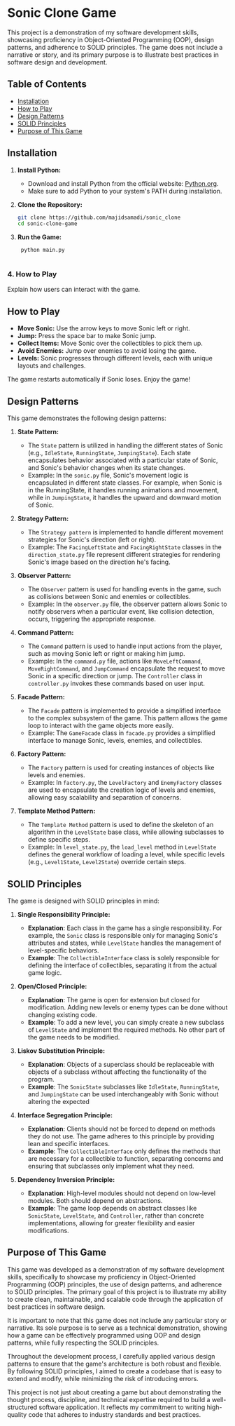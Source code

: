 # Sonic Clone Game

This project is a demonstration of my software development skills, showcasing proficiency in Object-Oriented Programming (OOP), design patterns, and adherence to SOLID principles. The game does not include a narrative or story, and its primary purpose is to illustrate best practices in software design and development.

## Table of Contents

- [Installation](#installation)
- [How to Play](#how-to-play)
- [Design Patterns](#design-patterns)
- [SOLID Principles](#solid-principles)
- [Purpose of This Game](#purpose-of-this-game)

## Installation

1. **Install Python:**

   - Download and install Python from the official website: [Python.org](https://www.python.org/downloads/).
   - Make sure to add Python to your system's PATH during installation.

2. **Clone the Repository:**

   ```bash
   git clone https://github.com/majidsamadi/sonic_clone
   cd sonic-clone-game


3. **Run the Game:**

   ```bash
    python main.py



### 4. **How to Play**

Explain how users can interact with the game.

## How to Play

- **Move Sonic:** Use the arrow keys to move Sonic left or right.
- **Jump:** Press the space bar to make Sonic jump.
- **Collect Items:** Move Sonic over the collectibles to pick them up.
- **Avoid Enemies:** Jump over enemies to avoid losing the game.
- **Levels:** Sonic progresses through different levels, each with unique layouts and challenges.

The game restarts automatically if Sonic loses. Enjoy the game!

## Design Patterns

This game demonstrates the following design patterns:

1. **State Pattern:**
   - The `State` pattern is utilized in handling the different states of Sonic (e.g., `IdleState`, `RunningState`, `JumpingState`). Each state encapsulates behavior associated with a particular state of Sonic, and Sonic's behavior changes when its state changes.
   - Example: In the `sonic.py` file, Sonic's movement logic is encapsulated in different state classes. For example, when Sonic is in the RunningState, it handles running animations and movement, while in `JumpingState`, it handles the upward and downward motion of Sonic.

2. **Strategy Pattern:**
   - The `Strategy pattern` is implemented to handle different movement strategies for Sonic's direction (left or right).
   - Example: The `FacingLeftState` and `FacingRightState` classes in the `direction_state.py` file represent different strategies for rendering Sonic's image based on the direction he's facing.

3. **Observer Pattern:**
   - The `Observer` pattern is used for handling events in the game, such as collisions between Sonic and enemies or collectibles.
   - Example: In the `observer.py` file, the observer pattern allows Sonic to notify observers when a particular event, like collision detection, occurs, triggering the appropriate response.

4. **Command Pattern:**
   - The `Command` pattern is used to handle input actions from the player, such as moving Sonic left or right or making him jump.
   - Example: In the `command.py` file, actions like `MoveLeftCommand`, `MoveRightCommand`, and `JumpCommand` encapsulate the request to move Sonic in a specific direction or jump. The `Controller` class in `controller.py` invokes these commands based on user input.

5. **Facade Pattern:**
    - The `Facade` pattern is implemented to provide a simplified interface to the complex subsystem of the game. This pattern allows the game loop to interact with the game objects more easily.
    - Example: The `GameFacade` class in `facade.py` provides a simplified interface to manage Sonic, levels, enemies, and collectibles.

6. **Factory Pattern:**
   - The `Factory` pattern is used for creating instances of objects like levels and enemies.
   - Example: In `factory.py`, the `LevelFactory` and `EnemyFactory` classes are used to encapsulate the creation logic of levels and enemies, allowing easy scalability and separation of concerns.

7. **Template Method Pattern:**
   - The `Template Method` pattern is used to define the skeleton of an algorithm in the `LevelState` base class, while allowing subclasses to define specific steps.
   - Example: In `level_state.py`, the `load_level` method in `LevelState` defines the general workflow of loading a level, while specific levels (e.g., `Level1State`, `Level2State`) override certain steps.


## SOLID Principles

The game is designed with SOLID principles in mind:

1. **Single Responsibility Principle:**
    - **Explanation**: Each class in the game has a single responsibility. For example, the `Sonic` class is responsible only for managing Sonic's attributes and states, while `LevelState` handles the management of level-specific behaviors.
    - **Example**: The `CollectibleInterface` class is solely responsible for defining the interface of collectibles, separating it from the actual game logic.

2. **Open/Closed Principle:**
    - **Explanation**: The game is open for extension but closed for modification. Adding new levels or enemy types can be done without changing existing code.
    - **Example**: To add a new level, you can simply create a new subclass of `LevelState` and implement the required methods. No other part of the game needs to be modified.

3. **Liskov Substitution Principle:**
    - **Explanation**: Objects of a superclass should be replaceable with objects of a subclass without affecting the functionality of the program.
    - **Example**: The `SonicState` subclasses like `IdleState`, `RunningState`, and `JumpingState` can be used interchangeably with Sonic without altering the expected 

4. **Interface Segregation Principle:**
    - **Explanation**: Clients should not be forced to depend on methods they do not use. The game adheres to this principle by providing lean and specific interfaces.
    - **Example**: The `CollectibleInterface` only defines the methods that are necessary for a collectible to function, separating concerns and ensuring that subclasses only implement what they need.

5. **Dependency Inversion Principle:**
    - **Explanation**: High-level modules should not depend on low-level modules. Both should depend on abstractions.
    - **Example**: The game loop depends on abstract classes like `SonicState`, `LevelState`, and `Controller`, rather than concrete implementations, allowing for greater flexibility and easier modifications.

## Purpose of This Game

This game was developed as a demonstration of my software development skills, specifically to showcase my proficiency in Object-Oriented Programming (OOP) principles, the use of design patterns, and adherence to SOLID principles. The primary goal of this project is to illustrate my ability to create clean, maintainable, and scalable code through the application of best practices in software design.

It is important to note that this game does not include any particular story or narrative. Its sole purpose is to serve as a technical demonstration, showing how a game can be effectively programmed using OOP and design patterns, while fully respecting the SOLID principles.

Throughout the development process, I carefully applied various design patterns to ensure that the game's architecture is both robust and flexible. By following SOLID principles, I aimed to create a codebase that is easy to extend and modify, while minimizing the risk of introducing errors.

This project is not just about creating a game but about demonstrating the thought process, discipline, and technical expertise required to build a well-structured software application. It reflects my commitment to writing high-quality code that adheres to industry standards and best practices.
